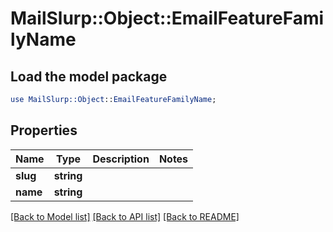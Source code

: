 # MailSlurp::Object::EmailFeatureFamilyName

## Load the model package
```perl
use MailSlurp::Object::EmailFeatureFamilyName;
```

## Properties
Name | Type | Description | Notes
------------ | ------------- | ------------- | -------------
**slug** | **string** |  | 
**name** | **string** |  | 

[[Back to Model list]](../README#documentation-for-models) [[Back to API list]](../README#documentation-for-api-endpoints) [[Back to README]](../README)



